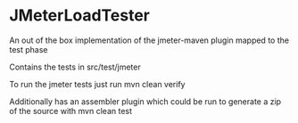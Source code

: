 # JMeterLoadTester
An out of the box implementation of the jmeter-maven plugin mapped to the test phase 

Contains the tests in src/test/jmeter

To run the jmeter tests just run mvn clean verify

Additionally has an assembler plugin which could be run to generate a zip of the source with mvn clean test
